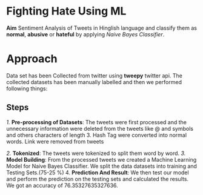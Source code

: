 # Fighting Hate Using ML

**Aim**
		Sentiment Analysis of Tweets in Hinglish language and classify them as **normal**, 
		**abusive** or **hateful** by applying *Naive Bayes Classifier*.


# Approach
Data set has been Collected from twitter using **tweepy** twitter api. The collected datasets has been manually labelled and then we performed following things:

## Steps
*1.* **Pre-processing of Datasets**: The tweets were first processed and the unnecessary information were deleted from the tweets like @ and symbols and others characters of length 3. Hash Tag were converted into normal words. Link were removed from tweets

*2.* **Tokenized**: The tweets were tokenized to split them word by word.
*3.* **Model Building**: From the processed tweets we created a Machine Learning 			Model for Naive Bayes Classifier. We split the data datasets into training and Testing Sets.(75-25 %)
4. **Prediction And Result**: We then test our model and perform the prediction on the testing sets and calculated the results. We got an accuracy of 76.35327635327636.
